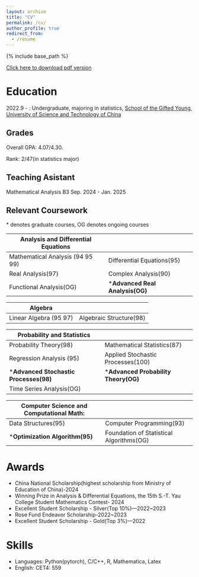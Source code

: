```yaml
---
layout: archive
title: "CV"
permalink: /cv/
author_profile: true
redirect_from:
  - /resume
---
```


{% include base_path %}

[Click here to download pdf version](../assets/Curriculum_Vitae.pdf)

Education
======
2022.9 - : Undergraduate, majoring in statistics, [School of the Gifted Young](https://en.scgy.ustc.edu.cn/), [University of Science and Technology of China](https://en.ustc.edu.cn/)

## Grades

Overall GPA: 4.07/4.30.

Rank: 2/47(in statistics major)

## Teaching Asistant
Mathematical Analysis B3       Sep. 2024 - Jan. 2025

## Relevant Coursework
\* denotes graduate courses, OG denotes ongoing courses

|Analysis and Differential Equations||
|------------ | ----------- |
| Mathematical Analysis (94 95 99)| Differential Equations(95)| 
| Real Analysis(97) | Complex Analysis(90)      |
| Functional Analysis(OG) |***Advanced Real Analysis(OG)** |

|Algebra||
|------------ | ----------- |
| Linear Algebra (95 97)| Algebraic Structure(98)| 

|Probability and Statistics||
|------------ | ----------- |
| Probability Theory(98)| Mathematical Statistics(87)| 
|Regression Analysis (95) | Applied Stochastic Processes(100) | 
|***Advanced Stochastic Processes(98)**  |***Advanced Probability Theory(OG)**|
|Time Series Analysis(OG)||


|Computer Science and Computational Math:||
|------------ | ----------- |
| Data Structures(95)| Computer Programming(93)| 
|***Optimization Algorithm(95)**|Foundation of Statistical Algorithms(OG)|

# Awards
* China National Scholarship(highest scholarship from Ministry of Education of China)-2024
* Winning Prize in Analysis & Differential Equations, the 15th S.-T. Yau College Student Mathematics Contest- 2024
* Excellent Student Scholarship - Silver(Top 10%)—2022~2023
* Rose Fund Endeavor Scholarship-2022~2023
* Excellent Student Scholarship - Gold(Top 3%)—2022

  
# Skills
* Languages: Python(pytorch),  C/C++, R, Mathematica, Latex
* English: CET4: 559
  <!--    Libraries: pandas, NumPy, Matplotlib -->
 

